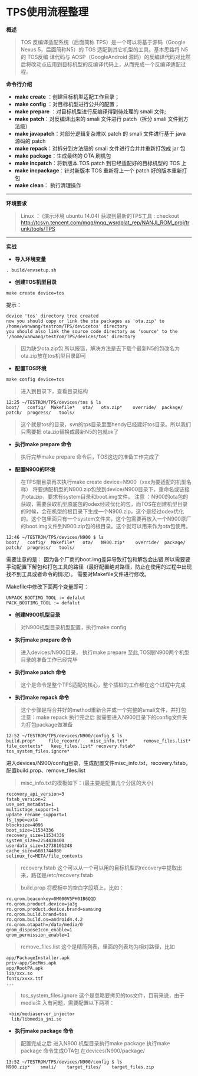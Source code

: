 # TPS使用流程整理


**概述**

>TOS 反编译适配系统（后面简称 TPS）是一个可以将基于源码（Google Nexus 5，后面简称N5）的 TOS 适配到其它机型的工具。基本思路将 N5 的 TOS反编 译代码与 AOSP（GoogleAndroid 源码）的反编译代码对比然后将改动点应用到目标机型的反编译代码上，从而完成一个反编译适配过程。
 
 **命令行介绍**
- **make create** ：创建目标机型适配工作目录；
- **make config** ：对目标机型进行公共的配置；
- **make prepare** ：对目标机型进行反编译得到待处理的 smali 文件;
- **make patch**：对反编译出来的 smali 文件进行 patch（拆分 smali 文件到方法级）
- **make javapatch**：对部分逻辑复杂难以 patch 的 smali 文件进行基于 java 源码的
patch
- **make repack**：对拆分到方法级的 smali 文件进行合并并重新打包成 jar 包
- **make package**：生成最终的 OTA 刷机包
-  **make incpatch**：将新版本 TOS patch 到已经适配好的目标机型的 TOS 上
-  **make incpackage**：针对新版本 TOS 重新将上一个 patch 好的版本重新打包
- **make clean**： 执行清理操作

-------------------

 **环境要求**

> Linux ： (演示环境 ubuntu 14.04)
获取到最新的TPS工具 :
checkout
http://tcsvn.tencent.com/mqq/mqq_wsrdplat_rep/NANJI_ROM_proj/trunk/tools/TPS

-------------------

 **实战**
 - **导入环境变量** 

```
. build/envsetup.sh
```
 - **创建TOS机型目录** 
 
 ```
make create device=tos
 ```
提示：
```
device 'tos' directory tree created
now you should copy or link the ota packages as 'ota.zip' to /home/wanwang/testrom/TPS/devicetos' directory
you should also link the source code directory as 'source' to the '/home/wanwang/testrom/TPS/devices/tos' directory
```
 >因为缺少ota.zip包 所以报错，解决方法是去下载个最新N5的包改名为
ota.zip放在tos机型目录即可

 - **配置TOS环境** 
 
```
make config device=tos
```
 >进入到目录下，查看目录结构
```
12:25 ~/TESTROM/TPS/devices/tos $ ls
boot/   config/  Makefile*   ota/   ota.zip*    override/  package/    patch/  progress/   tools/
```
>这个就是tos的目录，svn的tps目录里面hendy已经建好tos目录。所以我们只需要把
ota.zip替换成最新N5的包就ok了

 - **执行make prepare 命令** 
 >执行完毕make prepare 命令后，TOS这边的准备工作完成了

 - **配置N900的环境** 
 >在TPS根目录再次执行make create device=N900（xxx为要适配的机型名称）
将要适配机型的N900.zip包放到device/N900目录下，重命名或链接为ota.zip，要求有system目录和boot.img文件。
注意 ：N900的ota包的获取，需要获取机型原底包的odex经过优化的包，而TOS在创建机型目录的时候，会在机型的根目录下生成一个N900.zip，这个是经过odex优化的。这个包里面只有一个system文件夹，这个包需要再放入一个N900原厂的boot.img文件到N900.zip包的根目录。这个就可以用来作为ota包使用。

```
12:46 ~/TESTROM/TPS/devices/N900 $ ls
boot/   config/  Makefile*   ota/   N900.zip*    override/  package/    patch/  progress/   tools/
```

需要注意的是： 因为各个厂商的boot.img差异导致打包和解包会出错 所以需要要手动配置下解包和打包工具的路径（最好配置绝对路径，防止在使用的过程中出现找不到工具或者命令的情况）。 需要对Makefile文件进行修改。

Makefile中修改下面两个变量即可：

```
UNPACK_BOOTIMG_TOOL := defalut
PACK_BOOTIMG_TOOL := defalut
```


 - **创建N900机型目录** 
>对N900机型目录机型配置，执行make config

 - **执行make prepare 命令** 
>进入devices/N900目录，
执行make prepare
至此,TOS跟N900两个机型目录的准备工作已经完毕

 - **执行make patch 命令** 
>这个是命令是整个TPS适配的核心，整个插桩的工作都在这个过程中完成

 - **执行make repack 命令** 
>这个步骤是将合并好的method重新合并成一个完整的smali文件，并打包
注意：make repack 执行完之后 就需要进入N900目录下的config文件夹
为打包package做准备

```
12:52 ~/TESTROM/TPS/devices/N900/config $ ls
build.prop*     file_record/    misc_info.txt*      remove_files.list*  file_contexts*   keep_files.list* recovery.fstab*    tos_system_files.ignore*
```
进入devices/N900/config目录，生成配置文件misc_info.txt，recovery.fstab，配置build.prop、remove_files.list

> misc_info.txt的模板如下：(最主要是配置几个分区的大小)
```
recovery_api_version=3
fstab_version=2
use_set_metadata=1
multistage_support=1
update_rename_support=1
fs_type=ext4
blocksize=4096
boot_size=11534336
recovery_size=11534336
system_size=2254438400
userdata_size=12738101248
cache_size=6081744080
selinux_fc=META/file_contexts
```   
   >recovery.fstab 这个可以从一个可以用的目标机型的recovery中提取出来，路径是/etc/recovery.fstab

   >build.prop 将模板中的空白字段填上，比如：
```
ro.qrom.beaconkey=0M000V5PH01B6QQD
ro.qrom.product.device=ja3g
ro.qrom.product.device.brand=samsung
ro.qrom.build.brand=tos
ro.qrom.build.os=android4.4.2
ro.qrom.otapath=/data/media/0
qrom_disposeIcon_enable=1
qrom_permission_enable=1
```

   >remove_files.list 这个是精简列表，里面的列表均为相对路径，比如
```
app/PackageInstaller.apk
priv-app/SecMms.apk
app/RootPA.apk
lib/xxx.so
fonts/xxxx.ttf
...
```
  >tos_system_files.ignore 这个是忽略要拷贝的tos文件，目前来说，由于media注
入有问题，需要配置以下两项：

     >bin/mediaserver_injector
      lib/libmedia_jni.so

 - **执行make package 命令** 
>配置完成之后 进入N900 机型目录执行make package
执行make package 命令生成OTA包
在devices/N900/package/
```
13:52 ~/TESTROM/TPS/devices/N900/config $ ls
N900.zip*    smali/    target_files/    target_files.zip    
